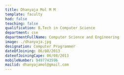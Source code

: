 ```yaml
---
title: Dhanyaja Mol M M
template: faculty
hod: false
teaching: false
qualification: B.Tech in Computer Science
department: cse
departmentFullName: Computer Science and Engineering
image: ./dhanyaja.jpg
designation: Computer Programmer
dateOfJoining: 06/08/2013
dateofJoiningCape: 06/08/2013
mobileNumber: 9497743596
mailid: dhanyajamol@gmail.com
---
```

